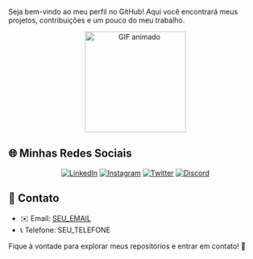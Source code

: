 Seja bem-vindo ao meu perfil no GitHub! Aqui você encontrará meus projetos, contribuições e um pouco do meu trabalho.

<div align="center">
  <img src="https://media3.giphy.com/media/v1.Y2lkPTc5MGI3NjExeDI4b2ZlcndueDN6NDAwZHd2Z3Z3aWMyMDgwMmE2dGk5Mzk4ZTZyaiZlcD12MV9pbnRlcm5hbF9naWZfYnlfaWQmY3Q9Zw/NDYQkBC3C1aog/giphy.gif" width="200px" alt="GIF animado">
</div>

## 🌐 Minhas Redes Sociais

<div align="center">
  <a href="SEU_LINKEDIN" target="_blank"><img src="https://img.shields.io/badge/LinkedIn-0077B5?style=for-the-badge&logo=linkedin&logoColor=white" alt="LinkedIn"></a>
  <a href="SEU_INSTAGRAM" target="_blank"><img src="https://img.shields.io/badge/Instagram-E4405F?style=for-the-badge&logo=instagram&logoColor=white" alt="Instagram"></a>
  <a href="SEU_TWITTER" target="_blank"><img src="https://img.shields.io/badge/Twitter-1DA1F2?style=for-the-badge&logo=twitter&logoColor=white" alt="Twitter"></a>
  <a href="SEU_DISCORD" target="_blank"><img src="https://img.shields.io/badge/Discord-5865F2?style=for-the-badge&logo=discord&logoColor=white" alt="Discord"></a>
</div>

## 📩 Contato

- ✉️ Email: [SEU_EMAIL](mailto:SEU_EMAIL)
- 📞 Telefone: SEU_TELEFONE

Fique à vontade para explorar meus repositórios e entrar em contato! 🚀

